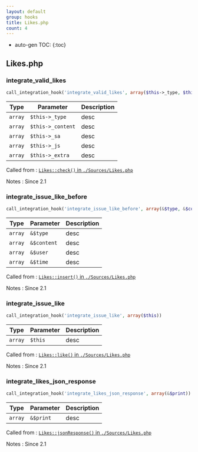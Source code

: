 ```yaml
---
layout: default
group: hooks
title: Likes.php
count: 4
---
```

* auto-gen TOC:
{:toc}

## Likes.php
### integrate_valid_likes

```php
call_integration_hook('integrate_valid_likes', array($this->_type, $this->_content, $this->_sa, $this->_js, $this->_extra))
```

Type|Parameter|Description
---|---|---
`array`|`$this->_type`|desc
`array`|`$this->_content`|desc
`array`|`$this->_sa`|desc
`array`|`$this->_js`|desc
`array`|`$this->_extra`|desc

Called from
: [`Likes::check()` in `./Sources/Likes.php`](../docs/likes.html#likes::check)

Notes
: Since 2.1

### integrate_issue_like_before

```php
call_integration_hook('integrate_issue_like_before', array(&$type, &$content, &$user, &$time))
```

Type|Parameter|Description
---|---|---
`array`|`&$type`|desc
`array`|`&$content`|desc
`array`|`&$user`|desc
`array`|`&$time`|desc

Called from
: [`Likes::insert()` in `./Sources/Likes.php`](../docs/likes.html#likes::insert)

Notes
: Since 2.1

### integrate_issue_like

```php
call_integration_hook('integrate_issue_like', array($this))
```

Type|Parameter|Description
---|---|---
`array`|`$this`|desc

Called from
: [`Likes::like()` in `./Sources/Likes.php`](../docs/likes.html#likes::like)

Notes
: Since 2.1

### integrate_likes_json_response

```php
call_integration_hook('integrate_likes_json_response', array(&$print))
```

Type|Parameter|Description
---|---|---
`array`|`&$print`|desc

Called from
: [`Likes::jsonResponse()` in `./Sources/Likes.php`](../docs/likes.html#likes::jsonresponse)

Notes
: Since 2.1

